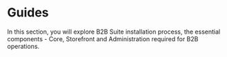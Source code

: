 # Guides

In this section, you will explore B2B Suite installation process, the essential components - Core, Storefront and Administration required for B2B operations.
